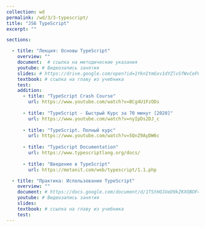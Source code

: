 ```yaml
---
collection: wd
permalink: /wd/3/3-typescript/
title: "JS6 TypeScript"
excerpt: ""

sections:

  - title: "Лекция: Основы TypeScript" 
    overview: ""
    document:  # ссылка на методические указания
    youtube: # Видеозапись занятия
    slides: # https://drive.google.com/open?id=1YknItmGxv1dYZlvSfWvCeF6T-4bFjHaJxKWvYOEqYaQ
    textbook: # ссылка на главу из учебника
    test: 
    addition:
      - title: "TypeScript Crash Course"
        url: https://www.youtube.com/watch?v=BCg4U1FzODs
        
      - title: "TypeScript - Быстрый Курс за 70 минут [2020]"
        url: https://www.youtube.com/watch?v=nyIpDs2DJ_c
        
      - title: "TypeScript. Полный курс"
        url: https://www.youtube.com/watch?v=5QnZ9AyDW6c
        
      - title: "TypeScript Documentation"
        url: https://www.typescriptlang.org/docs/
        
      - title: "Введение в TypeScript"
        url: https://metanit.com/web/typescript/1.1.php

  - title: "Практика: Использование TypeScript" 
    overview: ""
    document: # https://docs.google.com/document/d/1TStHOJUeD9kZKXOBOF4qyXEyJmVf1BuS/edit?usp=sharing&ouid=116003821381017651142&rtpof=true&sd=true
    youtube: # Видеозапись занятия
    slides: 
    textbook: # ссылка на главу из учебника
    test: 
---
```

